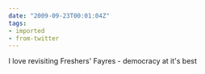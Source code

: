 ```yaml
---
date: "2009-09-23T00:01:04Z"
tags:
- imported
- from-twitter
---
```

I love revisiting Freshers' Fayres - democracy at it's best
